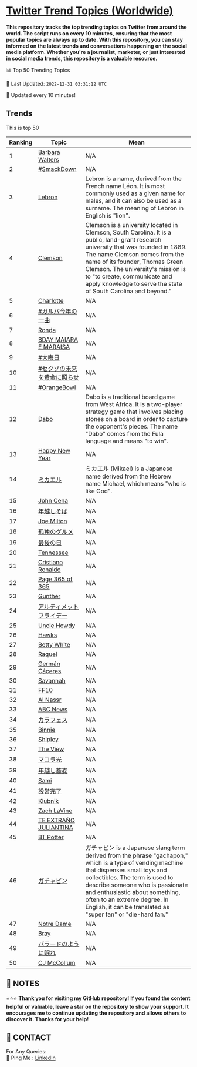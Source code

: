 [Twitter Trend Topics (Worldwide)](https://github.com/ErcinDedeoglu/Twitter-Trend-Topics)
==========

**This repository tracks the top trending topics on Twitter from around the world. 
The script runs on every 10 minutes, ensuring that the most popular topics are always up to date. 
With this repository, you can stay informed on the latest trends and conversations happening on the social media platform. 
Whether you're a journalist, marketer, or just interested in social media trends, this repository is a valuable resource.**


📊 Top 50 Trending Topics

📆 Last Updated: `2022-12-31 03:31:12 UTC`

🔧 Updated every 10 minutes!


## Trends

This is top 50

| Ranking | Topic | Mean |
| ------- | ------------ | ------------ |
| 1 | [Barbara Walters](http://twitter.com/search?q=Barbara+Walters) | N/A |
| 2 | [#SmackDown](http://twitter.com/search?q=%23SmackDown) | N/A |
| 3 | [Lebron](http://twitter.com/search?q=Lebron) | Lebron is a name, derived from the French name Léon. It is most commonly used as a given name for males, and it can also be used as a surname. The meaning of Lebron in English is "lion". |
| 4 | [Clemson](http://twitter.com/search?q=Clemson) | Clemson is a university located in Clemson, South Carolina. It is a public, land-grant research university that was founded in 1889. The name Clemson comes from the name of its founder, Thomas Green Clemson. The university's mission is to "to create, communicate and apply knowledge to serve the state of South Carolina and beyond." |
| 5 | [Charlotte](http://twitter.com/search?q=Charlotte) | N/A |
| 6 | [#ガルパ今年の一曲](http://twitter.com/search?q=%23%e3%82%ac%e3%83%ab%e3%83%91%e4%bb%8a%e5%b9%b4%e3%81%ae%e4%b8%80%e6%9b%b2) | N/A |
| 7 | [Ronda](http://twitter.com/search?q=Ronda) | N/A |
| 8 | [BDAY MAIARA E MARAISA](http://twitter.com/search?q=BDAY+MAIARA+E+MARAISA) | N/A |
| 9 | [#大晦日](http://twitter.com/search?q=%23%e5%a4%a7%e6%99%a6%e6%97%a5) | N/A |
| 10 | [#セクゾの未来を黄金に照らせ](http://twitter.com/search?q=%23%e3%82%bb%e3%82%af%e3%82%be%e3%81%ae%e6%9c%aa%e6%9d%a5%e3%82%92%e9%bb%84%e9%87%91%e3%81%ab%e7%85%a7%e3%82%89%e3%81%9b) | N/A |
| 11 | [#OrangeBowl](http://twitter.com/search?q=%23OrangeBowl) | N/A |
| 12 | [Dabo](http://twitter.com/search?q=Dabo) | Dabo is a traditional board game from West Africa. It is a two-player strategy game that involves placing stones on a board in order to capture the opponent's pieces. The name "Dabo" comes from the Fula language and means "to win". |
| 13 | [Happy New Year](http://twitter.com/search?q=Happy+New+Year) | N/A |
| 14 | [ミカエル](http://twitter.com/search?q=%e3%83%9f%e3%82%ab%e3%82%a8%e3%83%ab) | ミカエル (Mikael) is a Japanese name derived from the Hebrew name Michael, which means "who is like God". |
| 15 | [John Cena](http://twitter.com/search?q=John+Cena) | N/A |
| 16 | [年越しそば](http://twitter.com/search?q=%e5%b9%b4%e8%b6%8a%e3%81%97%e3%81%9d%e3%81%b0) | N/A |
| 17 | [Joe Milton](http://twitter.com/search?q=Joe+Milton) | N/A |
| 18 | [孤独のグルメ](http://twitter.com/search?q=%e5%ad%a4%e7%8b%ac%e3%81%ae%e3%82%b0%e3%83%ab%e3%83%a1) | N/A |
| 19 | [最後の日](http://twitter.com/search?q=%e6%9c%80%e5%be%8c%e3%81%ae%e6%97%a5) | N/A |
| 20 | [Tennessee](http://twitter.com/search?q=Tennessee) | N/A |
| 21 | [Cristiano Ronaldo](http://twitter.com/search?q=Cristiano+Ronaldo) | N/A |
| 22 | [Page 365 of 365](http://twitter.com/search?q=Page+365+of+365) | N/A |
| 23 | [Gunther](http://twitter.com/search?q=Gunther) | N/A |
| 24 | [アルティメットフライデー](http://twitter.com/search?q=%e3%82%a2%e3%83%ab%e3%83%86%e3%82%a3%e3%83%a1%e3%83%83%e3%83%88%e3%83%95%e3%83%a9%e3%82%a4%e3%83%87%e3%83%bc) | N/A |
| 25 | [Uncle Howdy](http://twitter.com/search?q=Uncle+Howdy) | N/A |
| 26 | [Hawks](http://twitter.com/search?q=Hawks) | N/A |
| 27 | [Betty White](http://twitter.com/search?q=Betty+White) | N/A |
| 28 | [Raquel](http://twitter.com/search?q=Raquel) | N/A |
| 29 | [Germán Cáceres](http://twitter.com/search?q=Germ%c3%a1n+C%c3%a1ceres) | N/A |
| 30 | [Savannah](http://twitter.com/search?q=Savannah) | N/A |
| 31 | [FF10](http://twitter.com/search?q=FF10) | N/A |
| 32 | [Al Nassr](http://twitter.com/search?q=Al+Nassr) | N/A |
| 33 | [ABC News](http://twitter.com/search?q=ABC+News) | N/A |
| 34 | [カラフェス](http://twitter.com/search?q=%e3%82%ab%e3%83%a9%e3%83%95%e3%82%a7%e3%82%b9) | N/A |
| 35 | [Binnie](http://twitter.com/search?q=Binnie) | N/A |
| 36 | [Shipley](http://twitter.com/search?q=Shipley) | N/A |
| 37 | [The View](http://twitter.com/search?q=The+View) | N/A |
| 38 | [マコラ光](http://twitter.com/search?q=%e3%83%9e%e3%82%b3%e3%83%a9%e5%85%89) | N/A |
| 39 | [年越し蕎麦](http://twitter.com/search?q=%e5%b9%b4%e8%b6%8a%e3%81%97%e8%95%8e%e9%ba%a6) | N/A |
| 40 | [Sami](http://twitter.com/search?q=Sami) | N/A |
| 41 | [設営完了](http://twitter.com/search?q=%e8%a8%ad%e5%96%b6%e5%ae%8c%e4%ba%86) | N/A |
| 42 | [Klubnik](http://twitter.com/search?q=Klubnik) | N/A |
| 43 | [Zach LaVine](http://twitter.com/search?q=Zach+LaVine) | N/A |
| 44 | [TE EXTRAÑO JULIANTINA](http://twitter.com/search?q=TE+EXTRA%c3%91O+JULIANTINA) | N/A |
| 45 | [BT Potter](http://twitter.com/search?q=BT+Potter) | N/A |
| 46 | [ガチャピン](http://twitter.com/search?q=%e3%82%ac%e3%83%81%e3%83%a3%e3%83%94%e3%83%b3) | ガチャピン is a Japanese slang term derived from the phrase "gachapon," which is a type of vending machine that dispenses small toys and collectibles. The term is used to describe someone who is passionate and enthusiastic about something, often to an extreme degree. In English, it can be translated as "super fan" or "die-hard fan." |
| 47 | [Notre Dame](http://twitter.com/search?q=Notre+Dame) | N/A |
| 48 | [Bray](http://twitter.com/search?q=Bray) | N/A |
| 49 | [バラードのように眠れ](http://twitter.com/search?q=%e3%83%90%e3%83%a9%e3%83%bc%e3%83%89%e3%81%ae%e3%82%88%e3%81%86%e3%81%ab%e7%9c%a0%e3%82%8c) | N/A |
| 50 | [CJ McCollum](http://twitter.com/search?q=CJ+McCollum) | N/A |




## 📝 NOTES

⭐⭐⭐ **Thank you for visiting my GitHub repository! If you found the content helpful or valuable, leave a star on the repository to show your support. It encourages me to continue updating the repository and allows others to discover it. Thanks for your help!**

## 📨 CONTACT

 For Any Queries:  
            🏓 Ping Me : [LinkedIn](https://www.linkedin.com/in/ercindedeoglu/)
